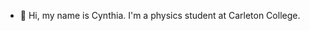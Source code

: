 - 👋 Hi, my name is Cynthia. I'm a physics student at Carleton College.

<!---
cynthiaNiaz/cynthiaNiaz is a ✨ special ✨ repository because its `README.md` (this file) appears on your GitHub profile.
You can click the Preview link to take a look at your changes.
--->
